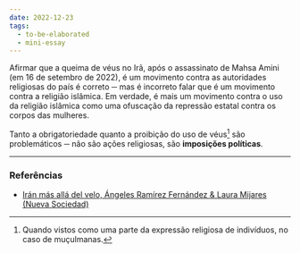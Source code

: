 ```yaml
---
date: 2022-12-23
tags:
  - to-be-elaborated
  - mini-essay
---
```

Afirmar que a queima de véus no Irã, após o assassinato de Mahsa Amini (em 16 de setembro de 2022), é um movimento contra as autoridades religiosas do país é correto ─ mas é incorreto falar que é um movimento contra a religião islâmica. Em verdade, é mais um movimento contra o uso da religião islâmica como uma ofuscação da repressão estatal contra os corpos das mulheres. 

Tanto a obrigatoriedade quanto a proibição do uso de véus[^1] são problemáticos ─ não são ações religiosas, são **imposições políticas**. 

---
### Referências
- [Irán más allá del velo, Ángeles Ramírez Fernández & Laura Mijares (Nueva Sociedad)](https://nuso.org/articulo/iran-mas-alla-del-velo/)

[^1]: Quando vistos como uma parte da expressão religiosa de indivíduos, no caso de muçulmanas.